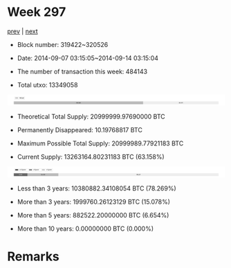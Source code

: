 # Week 297

[prev](week0296.md) | [next](week0298.md)

- Block number: 319422~320526

- Date: 2014-09-07 03:15:05~2014-09-14 03:15:04

- The number of transaction this week: 484143

- Total utxo: 13349058

![](../images/mined_week0297.png)

- Theoretical Total Supply: 20999999.97690000 BTC

- Permanently Disappeared: 10.19768817 BTC

- Maximum Possible Total Supply: 20999989.77921183 BTC

- Current Supply: 13263164.80231183 BTC (63.158%)

![](../images/year_week0297.png)


- Less than 3 years: 10380882.34108054 BTC (78.269%)

- More than 3 years: 1999760.26123129 BTC (15.078%)

- More than 5 years: 882522.20000000 BTC (6.654%)

- More than 10 years: 0.00000000 BTC (0.000%)

# Remarks

